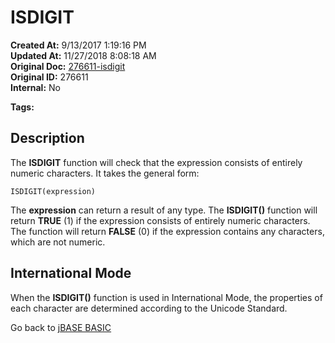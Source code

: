 # ISDIGIT

**Created At:** 9/13/2017 1:19:16 PM  
**Updated At:** 11/27/2018 8:08:18 AM  
**Original Doc:** [276611-isdigit](https://docs.jbase.com/36868-jbase-basic/276611-isdigit)  
**Original ID:** 276611  
**Internal:** No  

**Tags:**
<badge text='string handling' vertical='middle' />

## Description

The **ISDIGIT** function will check that the expression consists of entirely numeric characters. It takes the general form:

```
ISDIGIT(expression)
```

The **expression** can return a result of any type. The **ISDIGIT()** function will return **TRUE** (1) if the expression consists of entirely numeric characters. The function will return **FALSE** (0) if the expression contains any characters, which are not numeric.

## International Mode

When the **ISDIGIT()** function is used in International Mode, the properties of each character are determined according to the Unicode Standard.

Go back to [jBASE BASIC](./../README.md)
